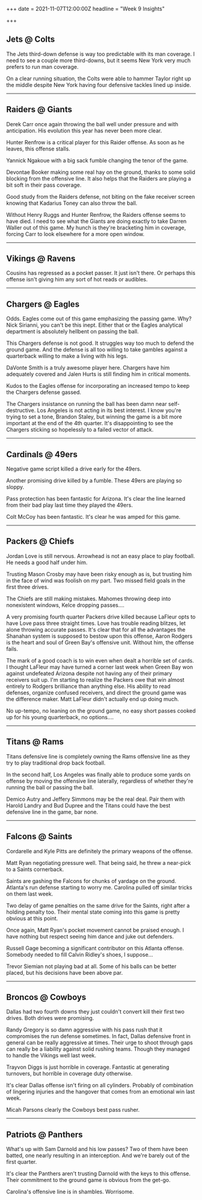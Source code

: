 +++
date = 2021-11-07T12:00:00Z
headline = "Week 9 Insights"

+++
## Jets @ Colts

The Jets third-down defense is way too predictable with its man coverage. I need to see a couple more third-downs, but it seems New York very much prefers to run man coverage.

On a clear running situation, the Colts were able to hammer Taylor right up the middle despite New York having four defensive tackles lined up inside.

***

## Raiders @ Giants

Derek Carr once again throwing the ball well under pressure and with anticipation. His evolution this year has never been more clear.

Hunter Renfrow is a critical player for this Raider offense. As soon as he leaves, this offense stalls.

Yannick Ngakoue with a big sack fumble changing the tenor of the game.

Devontae Booker making some real hay on the ground, thanks to some solid blocking from the offensive line. It also helps that the Raiders are playing a bit soft in their pass coverage.

Good study from the Raiders defense, not biting on the fake receiver screen knowing that Kadarius Toney can also throw the ball.

Without Henry Ruggs and Hunter Renfrow, the Raiders offense seems to have died. I need to see what the Giants are doing exactly to take Darren Waller out of this game. My hunch is they're bracketing him in coverage, forcing Carr to look elsewhere for a more open window.

***

## Vikings @ Ravens

Cousins has regressed as a pocket passer. It just isn't there. Or perhaps this offense isn't giving him any sort of hot reads or audibles.

***

## Chargers @ Eagles

Odds. Eagles come out of this game emphasizing the passing game. Why? Nick Sirianni, you can't be this inept. Either that or the Eagles analytical department is absolutely hellbent on passing the ball.

This Chargers defense is not good. It struggles way too much to defend the ground game. And the defense is all too willing to take gambles against a quarterback willing to make a living with his legs.

DaVonte Smith is a truly awesome player here. Chargers have him adequately covered and Jalen Hurts is still finding him in critical moments.

Kudos to the Eagles offense for incorporating an increased tempo to keep the Chargers defense gassed.

The Chargers insistance on running the ball has been damn near self-destructive. Los Angeles is not acting in its best interest. I know you're trying to set a tone, Brandon Staley, but winning the game is a bit more important at the end of the 4th quarter. It's disappointing to see the Chargers sticking so hopelessly to a failed vector of attack.

***

## Cardinals @ 49ers

Negative game script killed a drive early for the 49ers.

Another promising drive killed by a fumble. These 49ers are playing so sloppy.

Pass protection has been fantastic for Arizona. It's clear the line learned from their bad play last time they played the 49ers.

Colt McCoy has been fantastic. It's clear he was amped for this game.

***

## Packers @ Chiefs

Jordan Love is still nervous. Arrowhead is not an easy place to play football. He needs a good half under him.

Trusting Mason Crosby may have been risky enough as is, but trusting him in the face of wind was foolish on my part. Two missed field goals in the first three drives.

The Chiefs are still making mistakes. Mahomes throwing deep into nonexistent windows, Kelce dropping passes....

A very promising fourth quarter Packers drive killed because LaFleur opts to have Love pass three straight times. Love has trouble reading blitzes, let alone throwing accurate passes. It's clear that for all the advantages the Shanahan system is supposed to bestow upon this offense,  Aaron Rodgers is the heart and soul of Green Bay's offensive unit. Without him, the offense fails.

The mark of a good coach is to win even when dealt a horrible set of cards. I thought LaFleur may have turned a corner last week when Green Bay won against undefeated Arizona despite not having any of their primary receivers suit up. I'm starting to realize the Packers owe that win almost entirely to Rodgers brilliance than anything else. His ability to read defenses, organize confused receivers, and direct the ground game was the difference maker. Matt LaFleur didn't actually end up doing much.

No up-tempo, no leaning on the ground game, no easy short passes cooked up for his young quarterback, no options....

***

## Titans @ Rams

Titans defensive line is completely owning the Rams offensive line as they try to play traditional drop back football.

In the second half, Los Angeles was finally able to produce some yards on offense by moving the offensive line laterally, regardless of whether they're running the ball or passing the ball.

Demico Autry and Jeffery Simmons may be the real deal. Pair them with Harold Landry and Bud Dupree and the Titans could have the best defensive line in the game, bar none.

***

## Falcons @ Saints

Cordarelle and Kyle Pitts are definitely the primary weapons of the offense.

Matt Ryan negotiating pressure well. That being said, he threw a near-pick to a Saints cornerback.

Saints are gashing the Falcons for chunks of yardage on the ground. Atlanta's run defense starting to worry me. Carolina pulled off similar tricks on them last week.

Two delay of game penalties on the same drive for the Saints, right after a holding penalty too. Their mental state coming into this game is pretty obvious at this point.

Once again, Matt Ryan's pocket movement cannot be praised enough. I have nothing but respect seeing him dance and juke out defenders.

Russell Gage becoming a significant contributor on this Atlanta offense. Somebody needed to fill Calvin Ridley's shoes, I suppose...

Trevor Siemian not playing bad at all. Some of his balls can be better placed, but his decisions have been above par.

***

## Broncos @ Cowboys

Dallas had two fourth downs they just couldn't convert kill their first two drives. Both drives were promising.

Randy Gregory is so damn aggressive with his pass rush that it compromises the run defense sometimes. In fact, Dallas defensive front in general can be really aggressive at times. Their urge to shoot through gaps can really be a liability against solid rushing teams. Though they managed to handle the Vikings well last week.

Trayvon Diggs is just horrible in coverage. Fantastic at generating turnovers, but horrible in coverage duty otherwise.

It's clear Dallas offense isn't firing on all cylinders. Probably of combination of lingering injuries and the hangover that comes from an emotional win last week.

Micah Parsons clearly the Cowboys best pass rusher.

***

## Patriots @ Panthers

What's up with Sam Darnold and his low passes? Two of them have been batted, one nearly resulting in an interception. And we're barely out of the first quarter.

It's clear the Panthers aren't trusting Darnold with the keys to this offense. Their commitment to the ground game is obvious from the get-go.

Carolina's offensive line is in shambles. Worrisome.